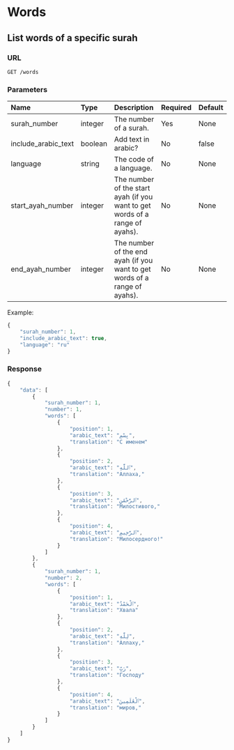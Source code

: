 # Words

## List words of a specific surah

### URL

```text
GET /words
```

### Parameters

| Name | Type | Description | Required | Default |
| :--- | :--- | :--- | :--- | :--- |
| surah\_number | integer | The number of a surah. | Yes | None |
| include\_arabic\_text | boolean | Add text in arabic? | No | false |
| language | string | The code of a language. | No | None |
| start\_ayah\_number | integer | The number of the start ayah \(if you want to get words of a range of ayahs\). | No | None |
| end\_ayah\_number | integer | The number of the end ayah \(if you want to get words of a range of ayahs\). | No | None |

Example:

```javascript
{
    "surah_number": 1,
    "include_arabic_text": true,
    "language": "ru"
}
```

### Response

```javascript
{
    "data": [
        {
            "surah_number": 1,
            "number": 1,
            "words": [
                {
                    "position": 1,
                    "arabic_text": "بِسْمِ",
                    "translation": "С именем"
                },
                {
                    "position": 2,
                    "arabic_text": "ٱللَّهِ",
                    "translation": "Аллаха,"
                },
                {
                    "position": 3,
                    "arabic_text": "ٱلرَّحْمَٰنِ",
                    "translation": "Милостивого,"
                },
                {
                    "position": 4,
                    "arabic_text": "ٱلرَّحِيمِ",
                    "translation": "Милосердного!"
                }
            ]
        },
        {
            "surah_number": 1,
            "number": 2,
            "words": [
                {
                    "position": 1,
                    "arabic_text": "ٱلْحَمْدُ",
                    "translation": "Хвала"
                },
                {
                    "position": 2,
                    "arabic_text": "لِلَّهِ",
                    "translation": "Аллаху,"
                },
                {
                    "position": 3,
                    "arabic_text": "رَبِّ",
                    "translation": "Господу"
                },
                {
                    "position": 4,
                    "arabic_text": "ٱلْعَٰلَمِينَ",
                    "translation": "миров,"
                }
            ]
        }
    ]
}
```

